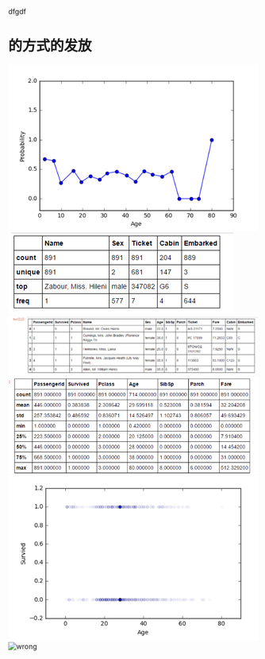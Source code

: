  dfgdf
 # 的方式的发放
 
 ![wrong](https://github.com/zxy6076/Zheng_Xiaoyu_Spring2017/blob/master/final/analysis/ana_1/ana_fianl_20s.png)
 ![wrong](https://github.com/zxy6076/Zheng_Xiaoyu_Spring2017/blob/master/final/analysis/ana_1/raw_data_cate_des.png)
 ![wrong](https://github.com/zxy6076/Zheng_Xiaoyu_Spring2017/blob/master/final/analysis/ana_1/raw_data_head.png)
 ![wrong](https://github.com/zxy6076/Zheng_Xiaoyu_Spring2017/blob/master/final/analysis/ana_1/raw_data_num_des.png)
 ![wrong](https://github.com/zxy6076/Zheng_Xiaoyu_Spring2017/blob/master/final/analysis/ana_1/raw_data_scatter.png)
 ![wrong]()
 
 


